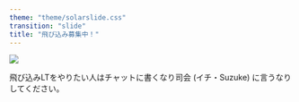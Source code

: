 ```yaml
---
theme: "theme/solarslide.css"
transition: "slide"
title: "飛び込み募集中！"
---
```


![](https://cdn.discordapp.com/attachments/801086032715710466/948952515993550868/unknown.png)

飛び込みLTをやりたい人はチャットに書くなり司会 (イチ・Suzuke) に言うなりしてください。

